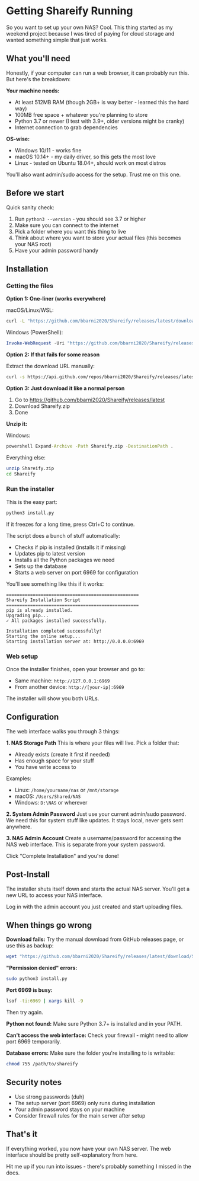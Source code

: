 # Getting Shareify Running

So you want to set up your own NAS? Cool. This thing started as my weekend project because I was tired of paying for cloud storage and wanted something simple that just works.

## What you'll need

Honestly, if your computer can run a web browser, it can probably run this. But here's the breakdown:

**Your machine needs:**
- At least 512MB RAM (though 2GB+ is way better - learned this the hard way)
- 100MB free space + whatever you're planning to store
- Python 3.7 or newer (I test with 3.9+, older versions might be cranky)
- Internet connection to grab dependencies

**OS-wise:**
- Windows 10/11 - works fine
- macOS 10.14+ - my daily driver, so this gets the most love
- Linux - tested on Ubuntu 18.04+, should work on most distros

You'll also want admin/sudo access for the setup. Trust me on this one.

## Before we start

Quick sanity check:
1. Run `python3 --version` - you should see 3.7 or higher
2. Make sure you can connect to the internet
3. Pick a folder where you want this thing to live
4. Think about where you want to store your actual files (this becomes your NAS root)
5. Have your admin password handy

## Installation

### Getting the files

**Option 1: One-liner (works everywhere)**

macOS/Linux/WSL:
```bash
curl -L "https://github.com/bbarni2020/Shareify/releases/latest/download/Shareify.zip" -o Shareify.zip
```

Windows (PowerShell):
```powershell
Invoke-WebRequest -Uri "https://github.com/bbarni2020/Shareify/releases/latest/download/Shareify.zip" -OutFile "Shareify.zip"
```

**Option 2: If that fails for some reason**

Extract the download URL manually:
```bash
curl -s https://api.github.com/repos/bbarni2020/Shareify/releases/latest | grep '"browser_download_url"' | cut -d '"' -f 4 | xargs curl -L -o Shareify.zip
```

**Option 3: Just download it like a normal person**
1. Go to https://github.com/bbarni2020/Shareify/releases/latest
2. Download Shareify.zip
3. Done

**Unzip it:**

Windows:
```cmd
powershell Expand-Archive -Path Shareify.zip -DestinationPath .
```

Everything else:
```bash
unzip Shareify.zip
cd Shareify
```

### Run the installer

This is the easy part:
```bash
python3 install.py
```

If it freezes for a long time, press Ctrl+C to continue.  


The script does a bunch of stuff automatically:
- Checks if pip is installed (installs it if missing)
- Updates pip to latest version
- Installs all the Python packages we need
- Sets up the database
- Starts a web server on port 6969 for configuration

You'll see something like this if it works:
```
==================================================
Shareify Installation Script
==================================================
pip is already installed.
Upgrading pip...
✓ All packages installed successfully.

Installation completed successfully!
Starting the online setup...
Starting installation server at: http://0.0.0.0:6969
```

### Web setup

Once the installer finishes, open your browser and go to:
- Same machine: `http://127.0.0.1:6969`
- From another device: `http://[your-ip]:6969`

The installer will show you both URLs.

## Configuration

The web interface walks you through 3 things:

**1. NAS Storage Path**
This is where your files will live. Pick a folder that:
- Already exists (create it first if needed)
- Has enough space for your stuff
- You have write access to

Examples:
- Linux: `/home/yourname/nas` or `/mnt/storage`
- macOS: `/Users/Shared/NAS` 
- Windows: `D:\NAS` or wherever

**2. System Admin Password**
Just use your current admin/sudo password. We need this for system stuff like updates. It stays local, never gets sent anywhere.

**3. NAS Admin Account**
Create a username/password for accessing the NAS web interface. This is separate from your system password.

Click "Complete Installation" and you're done!

## Post-Install

The installer shuts itself down and starts the actual NAS server. You'll get a new URL to access your NAS interface.

Log in with the admin account you just created and start uploading files.

## When things go wrong

**Download fails:**
Try the manual download from GitHub releases page, or use this as backup:
```bash
wget "https://github.com/bbarni2020/Shareify/releases/latest/download/Shareify.zip"
```

**"Permission denied" errors:**
```bash
sudo python3 install.py
```

**Port 6969 is busy:**
```bash
lsof -ti:6969 | xargs kill -9
```
Then try again.

**Python not found:**
Make sure Python 3.7+ is installed and in your PATH.

**Can't access the web interface:**
Check your firewall - might need to allow port 6969 temporarily.

**Database errors:**
Make sure the folder you're installing to is writable:
```bash
chmod 755 /path/to/shareify
```

## Security notes

- Use strong passwords (duh)
- The setup server (port 6969) only runs during installation
- Your admin password stays on your machine
- Consider firewall rules for the main server after setup

## That's it

If everything worked, you now have your own NAS server. The web interface should be pretty self-explanatory from here.

Hit me up if you run into issues - there's probably something I missed in the docs.
